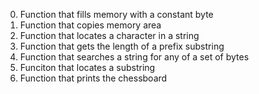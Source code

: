 0. Function that fills memory with a constant byte
1. Function that copies memory area
2. Function that locates a character in a string
3. Function that gets the length of a prefix substring
4. Function that searches a string for any of a set of bytes
5. Funciton that locates a substring
6. Function that prints the chessboard
